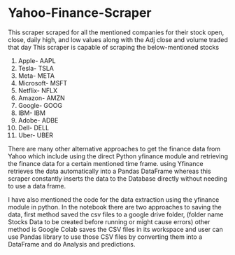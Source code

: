 # Yahoo-Finance-Scraper
This scraper scraped for all the mentioned companies for their stock open, close, daily high, and low values along with the Adj close and volume traded that day
This scraper is capable of scraping the below-mentioned stocks
1. Apple- AAPL
2. Tesla- TSLA
3. Meta- META
4. Microsoft- MSFT
5. Netflix- NFLX
6. Amazon- AMZN
7. Google- GOOG
8. IBM- IBM
9. Adobe- ADBE
10. Dell- DELL
11. Uber- UBER

There are many other alternative approaches to get the finance data from Yahoo which include using the direct Python yfinance module and retrieving the finance data for a certain mentioned time frame. using Yfinance retrieves the data automatically into a Pandas DataFrame whereas this scraper constantly inserts the data to the Database directly without needing to use a data frame.  

I have also mentioned the code for the data extraction using the yfinance module in python. In the notebook there are two approaches to saving the data, first method saved the csv files to a google drive folder, (folder name Stocks Data to be created before running or might cause errors) other method is Google Colab saves the CSV files in its workspace and user can use Pandas library to use those CSV files by converting them into a DataFrame and do Analysis and predictions. 
